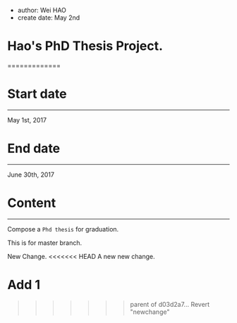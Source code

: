 * author: Wei HAO
* create date: May 2nd
# Hao's PhD Thesis Project.
=============
# Start date
--------------------
May 1st, 2017

# End date
-------------
June 30th, 2017

# Content
---------------
Compose a `Phd thesis` for graduation.

This is for master branch.

New Change.
<<<<<<< HEAD
A new new change.

Add 1
=======
>>>>>>> parent of d03d2a7... Revert "newchange"
